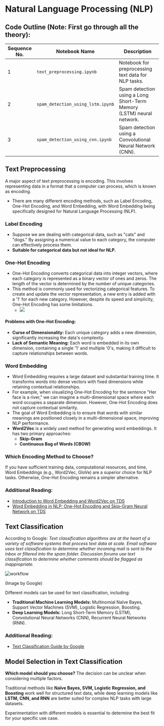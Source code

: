 # Natural Language Processing (NLP)

## Code Outline (Note: First go through all the theory):

| Sequence No. | Notebook Name | Description |
|-------------|--------------|-------------|
| 1 | `text_preprocessing.ipynb` | Notebook for preprocessing text data for NLP tasks. |
| 2 | `spam_detection_using_lstm.ipynb` | Spam detection using a Long Short-Term Memory (LSTM) neural network. |
| 3 | `spam_detection_using_cnn.ipynb` | Spam detection using a Convolutional Neural Network (CNN). |

## Text Preprocessing

A major aspect of text preprocessing is encoding. This involves representing data in a format that a computer can process, which is known as encoding.

- There are many different encoding methods, such as Label Encoding, One-Hot Encoding, and Word Embedding, with Word Embedding being specifically designed for Natural Language Processing (NLP).

### Label Encoding

- Suppose we are dealing with categorical data, such as "cats" and "dogs." By assigning a numerical value to each category, the computer can effectively process them.
- **Suitable for categorical data but not ideal for NLP.**

### One-Hot Encoding

- One-Hot Encoding converts categorical data into integer vectors, where each category is represented as a binary vector of ones and zeros. The length of the vector is determined by the number of unique categories.
- This method is commonly used for vectorizing categorical features. To create and update the vector representation, a new entry is added with a '1' for each new category. However, despite its speed and simplicity, One-Hot Encoding has some limitations.
  - <img src="https://user-images.githubusercontent.com/47301282/118823580-b4288a80-b8d6-11eb-81e9-4efd5b3441fe.png"/>

#### Problems with One-Hot Encoding:

- **Curse of Dimensionality:** Each unique category adds a new dimension, significantly increasing the data's complexity.
- **Lack of Semantic Meaning:** Each word is embedded in its own dimension, containing a single '1' and multiple '0's, making it difficult to capture relationships between words.

### Word Embedding

- Word Embedding requires a large dataset and substantial training time. It transforms words into dense vectors with fixed dimensions while retaining contextual relationships.
- For example, when visualizing One-Hot Encoding for the sentence "Her face is a river," we can imagine a multi-dimensional space where each word occupies a separate dimension. However, One-Hot Encoding does not capture contextual similarity.
- The goal of Word Embedding is to ensure that words with similar meanings are positioned closely in a multi-dimensional space, improving NLP performance.
- **Word2Vec** is a widely used method for generating word embeddings. It has two primary approaches:
  - **Skip-Gram**
  - **Continuous Bag of Words (CBOW)**

### **Which Encoding Method to Choose?**

If you have sufficient training data, computational resources, and time, Word Embeddings (e.g., Word2Vec, GloVe) are a superior choice for NLP tasks. Otherwise, One-Hot Encoding remains a simpler alternative.

### Additional Reading:
- [Introduction to Word Embedding and Word2Vec on TDS](https://towardsdatascience.com/introduction-to-word-embedding-and-word2vec-652d0c2060fa)
- [Word Embedding in NLP: One-Hot Encoding and Skip-Gram Neural Network on TDS](https://towardsdatascience.com/word-embedding-in-nlp-one-hot-encoding-and-skip-gram-neural-network-81b424da58f2)

## Text Classification

According to Google: *Text classification algorithms are at the heart of a variety of software systems that process text data at scale. Email software uses text classification to determine whether incoming mail is sent to the inbox or filtered into the spam folder. Discussion forums use text classification to determine whether comments should be flagged as inappropriate.*

<img src="https://user-images.githubusercontent.com/47301282/119089291-8bfc7100-ba27-11eb-84c8-9b8df8ac3976.png" alt="workflow"/>

(Image by Google)

Different models can be used for text classification, including:
- **Traditional Machine Learning Models:** Multinomial Naïve Bayes, Support Vector Machines (SVM), Logistic Regression, Boosting.
- **Deep Learning Models:** Long Short-Term Memory (LSTM), Convolutional Neural Networks (CNN), Recurrent Neural Networks (RNN).

### Additional Reading:
- [Text Classification Guide by Google](https://developers.google.com/machine-learning/guides/text-classification)

## Model Selection in Text Classification

**Which model should you choose?** The decision can be unclear when considering multiple factors.

Traditional methods like **Naïve Bayes, SVM, Logistic Regression, and Boosting** work well for structured text data, while deep learning models like **LSTM, CNN, and RNN** are better suited for complex NLP tasks with large datasets.

Experimentation with different models is essential to determine the best fit for your specific use case.
